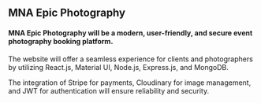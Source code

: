## MNA Epic Photography

#### MNA Epic Photography will be a modern, user-friendly, and secure event photography booking platform.

The website will offer a seamless experience for clients and photographers by utilizing React.js, Material UI, Node.js, Express.js, and MongoDB.

The integration of Stripe for payments, Cloudinary for image management, and JWT for authentication will ensure reliability and security.
